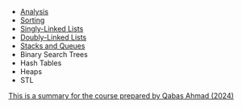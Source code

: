 * [Analysis](analysis.md)
* [Sorting](sorting.md)
* [Singly-Linked Lists](sll.md)
* [Doubly-Linked Lists](dll.md)
* [Stacks and Queues](stacks_queues.md)
* Binary Search Trees
* Hash Tables
* Heaps
* STL

[This is a summary for the course prepared by Qabas Ahmad (2024)](https://tiny-papyrus-3bc.notion.site/11212-Data-Structures-and-Introduction-to-Algorithms-8429dc92832d460fa82fa21278baa911?pvs=4)
